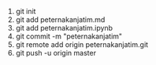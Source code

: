 1. git init
2. git add peternakanjatim.md  
3. git add peternakanjatim.ipynb
4. git commit -m "peternakanjatim" 
5. git remote add origin peternakanjatim.git 
6. git push -u origin master 
